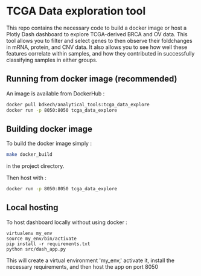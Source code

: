 # TCGA Data exploration tool
This repo contains the necessary code to build a docker image or host a Plotly Dash dashboard to explore TCGA-derived BRCA and OV data.  This tool allows you to filter and select genes to then observe their foldchanges in mRNA, protein, and CNV data.  It also allows you to see how well these features correlate within samples, and how they contributed in successfully classifying samples in either groups.


## Running from docker image (recommended)

An image is available from DockerHub :

```bash
docker pull bdkech/analytical_tools:tcga_data_explore
docker run -p 8050:8050 tcga_data_explore
```
## Building docker image

To build the docker image simply :

```bash
make docker_build
```

in the project directory.

Then host with :

```bash
docker run -p 8050:8050 tcga_data_explore
```
## Local hosting

To host dashboard locally without using docker :

```
virtualenv my_env
source my_env/bin/activate
pip install -r requirements.txt
python src/dash_app.py
```

This will create a virtual environment 'my_env,' activate it, install the necessary requirements, and then host the app on port 8050
